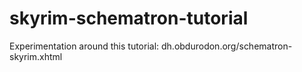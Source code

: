 # skyrim-schematron-tutorial
Experimentation around this tutorial: dh.obdurodon.org/schematron-skyrim.xhtml
